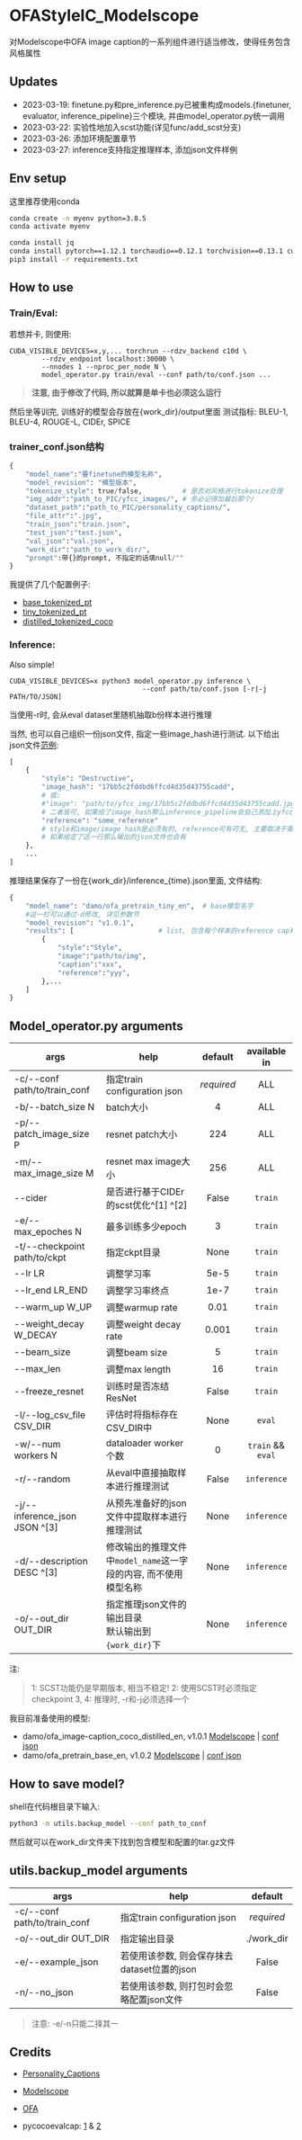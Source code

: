 # OFAStyleIC_Modelscope
对Modelscope中OFA image caption的一系列组件进行适当修改，使得任务包含风格属性

## Updates
- 2023-03-19: finetune.py和pre_inference.py已被重构成models.{finetuner, evaluator, inference_pipeline}三个模块, 并由model_operator.py统一调用
- 2023-03-22: 实验性地加入scst功能(详见func/add_scst分支)
- 2023-03-26: 添加环境配置章节
- 2023-03-27: inference支持指定推理样本, 添加json文件样例

## Env setup
这里推荐使用conda
```sh
conda create -n myenv python=3.8.5
conda activate myenv

conda install jq
conda install pytorch==1.12.1 torchaudio==0.12.1 torchvision==0.13.1 cudatoolkit=10.2 -c pytorch
pip3 install -r requirements.txt
```

## How to use
### Train/Eval:
若想并卡, 则使用:
```shell
CUDA_VISIBLE_DEVICES=x,y,... torchrun --rdzv_backend c10d \
        --rdzv_endpoint localhost:30000 \
        --nnodes 1 --nproc_per_node N \ 
        model_operator.py train/eval --conf path/to/conf.json ...
```
> **注意, 由于修改了代码, 所以就算是单卡也必须这么运行**


然后坐等训完, 训练好的模型会存放在{work_dir}/output里面
测试指标: BLEU-1, BLEU-4, ROUGE-L, CIDEr, SPICE

### trainer_conf.json结构
```py
{
    "model_name":"要finetune的模型名称",
    "model_revision": "模型版本",
    "tokenize_style": true/false,          # 是否对风格进行tokenize处理
    "img_addr":"path_to_PIC/yfcc_images/", # 务必记得加最后那个/
    "dataset_path":"path_to_PIC/personality_captions/",
    "file_attr":".jpg",
    "train_json":"train.json",
    "test_json":"test.json",
    "val_json":"val.json",
    "work_dir":"path_to_work_dir/",
    "prompt":带{}的prompt, 不指定的话填null/""
}
```
我提供了几个配置例子:
- [base_tokenized_pt](conf_examples/base_tokenized_pt.json)
- [tiny_tokenized_pt](conf_examples/tiny_tokenized_pt.json)
- [distilled_tokenized_coco](conf_examples/distilled_tokenized_coco.json)

### Inference:
Also simple! 
```shell
CUDA_VISIBLE_DEVICES=x python3 model_operator.py inference \
                                 --conf path/to/conf.json [-r|-j PATH/TO/JSON]
```

当使用-r时, 会从eval dataset里随机抽取b份样本进行推理

当然, 也可以自己组织一份json文件, 指定一些image_hash进行测试. 以下给出json文件[范例](./conf_examples/inference_base_a.json):
```python
[
    {
        "style": "Destructive",
        "image_hash": "17bb5c2fddbd6ffcd4d35d43755cadd",
        # 或: 
        #"image": "path/to/yfcc_img/17bb5c2fddbd6ffcd4d35d43755cadd.jpg",
        # 二者皆可, 如果给了image_hash那么inference_pipeline会自己添加上yfcc目录
        "reference": "some_reference"
        # style和image/image_hash是必须有的, reference可有可无, 主要取决于需不需要参考
        # 如果给定了这一行那么输出的json文件也会有
    },
    ...
]

```

推理结果保存了一份在{work_dir}/inference_{time}.json里面, 文件结构:
```python
{
    "model_name": "damo/ofa_pretrain_tiny_en",  # base模型名字
    #这一栏可以通过-d修改, 详见参数节
    "model_revision": "v1.0.1",
    "results": [                     # list, 包含每个样本的reference cap和生成cap
        {
            "style":"Style",
            "image":"path/to/img",
            "caption":"xxx",
            "reference":"yyy",
        },...
    ]
}
```

## Model_operator.py arguments
| args                           | help                                        | default    | available in          |
|--------------------------------|---------------------------------------------|:----------:|:---------------------:|
| -c/--conf path/to/train_conf   | 指定train configuration json                  | *required* | ALL                   |
| -b/--batch_size N              | batch大小                                     | 4          | ALL                   |
| -p/--patch_image_size P        | resnet patch大小                              | 224        | ALL                   |
| -m/--max_image_size M          | resnet max image大小                          | 256        | ALL                   |
| --cider                        | 是否进行基于CIDEr的scst优化^[1] ^[2]          | False      | ``train``             |
| -e/--max_epoches N             | 最多训练多少epoch                                 | 3          | ``train``             |
| -t/--checkpoint path/to/ckpt   | 指定ckpt目录                                    | None       | ``train``             |
| --lr LR                        | 调整学习率                                       | 5e-5       | ``train``             |
| --lr_end LR_END                | 调整学习率终点                                     | 1e-7       | ``train``             |
| --warm_up W_UP                 | 调整warmup rate                               | 0.01       | ``train``             |
| --weight_decay W_DECAY         | 调整weight decay rate                         | 0.001      | ``train``             |
| --beam_size                    | 调整beam size                                 | 5          | ``train``             |
| --max_len                      | 调整max length                                | 16         | ``train``             |
| --freeze_resnet                | 训练时是否冻结ResNet                               | False      | ``train``             |
| -l/--log_csv_file CSV_DIR      | 评估时将指标存在CSV_DIR中                            | None       | ``eval``              |
| -w/--num workers N             | dataloader worker个数                         | 0          | ``train`` && ``eval`` |
| -r/--random                    | 从eval中直接抽取样本进行推理测试                          | False      | ``inference``         |
| -j/--inference_json JSON ^[3] | 从预先准备好的json文件中提取样本进行推理测试                    | None       | ``inference``         |
| -d/--description DESC ^[3]    | 修改输出的推理文件中``model_name``这一字段的内容, 而不使用模型名称 | None       | ``inference``         |
| -o/--out_dir  OUT_DIR          | 指定推理json文件的输出目录<br>默认输出到``{work_dir}``下         | None       | ``inference``         |

注: 
> 1: SCST功能仍是早期版本, 相当不稳定! 
> 2: 使用SCST时必须指定checkpoint 
> 3, 4: 推理时, -r和-j必须选择一个

我目前准备使用的模型:
- damo/ofa_image-caption_coco_distilled_en, v1.0.1  [Modelscope](https://modelscope.cn/models/damo/ofa_image-caption_coco_distilled_en/summary)  |  [conf json](conf_examples/distilled_tokenized.json)
- damo/ofa_pretrain_base_en, v1.0.2  [Modelscope](https://modelscope.cn/models/damo/ofa_pretrain_base_en/summary)  |  [conf json](conf/base_tokenized.json)


## How to save model?
shell在代码根目录下输入: 
```sh
python3 -m utils.backup_model --conf path_to_conf
```
然后就可以在work_dir文件夹下找到包含模型和配置的tar.gz文件

## utils.backup_model arguments
| args                         | help                         | default          |
|------------------------------|------------------------------|:------------------:|
| -c/--conf path/to/train_conf | 指定train configuration json   | *required* |
| -o/--out_dir OUT_DIR         | 指定输出目录                       | ./work_dir       |
| -e/--example_json            | 若使用该参数, 则会保存抹去dataset位置的json | False            |
| -n/--no_json                 | 若使用该参数, 则打包时会忽略配置json文件      | False            |

> 注意: -e/-n只能二择其一


## Credits
- [Personality_Captions](https://openaccess.thecvf.com/content_CVPR_2019/html/Shuster_Engaging_Image_Captioning_via_Personality_CVPR_2019_paper.html)

- [Modelscope](https://modelscope.cn)

- [OFA](https://github.com/OFA-Sys/OFA)

- pycocoevalcap: [1](https://github.com/salaniz/pycocoevalcap)  &  [2](https://github.com/tylin/coco-caption)
